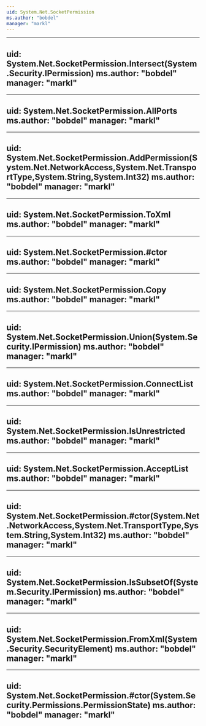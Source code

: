 ```yaml
---
uid: System.Net.SocketPermission
ms.author: "bobdel"
manager: "markl"
---
```


---
uid: System.Net.SocketPermission.Intersect(System.Security.IPermission)
ms.author: "bobdel"
manager: "markl"
---

---
uid: System.Net.SocketPermission.AllPorts
ms.author: "bobdel"
manager: "markl"
---

---
uid: System.Net.SocketPermission.AddPermission(System.Net.NetworkAccess,System.Net.TransportType,System.String,System.Int32)
ms.author: "bobdel"
manager: "markl"
---

---
uid: System.Net.SocketPermission.ToXml
ms.author: "bobdel"
manager: "markl"
---

---
uid: System.Net.SocketPermission.#ctor
ms.author: "bobdel"
manager: "markl"
---

---
uid: System.Net.SocketPermission.Copy
ms.author: "bobdel"
manager: "markl"
---

---
uid: System.Net.SocketPermission.Union(System.Security.IPermission)
ms.author: "bobdel"
manager: "markl"
---

---
uid: System.Net.SocketPermission.ConnectList
ms.author: "bobdel"
manager: "markl"
---

---
uid: System.Net.SocketPermission.IsUnrestricted
ms.author: "bobdel"
manager: "markl"
---

---
uid: System.Net.SocketPermission.AcceptList
ms.author: "bobdel"
manager: "markl"
---

---
uid: System.Net.SocketPermission.#ctor(System.Net.NetworkAccess,System.Net.TransportType,System.String,System.Int32)
ms.author: "bobdel"
manager: "markl"
---

---
uid: System.Net.SocketPermission.IsSubsetOf(System.Security.IPermission)
ms.author: "bobdel"
manager: "markl"
---

---
uid: System.Net.SocketPermission.FromXml(System.Security.SecurityElement)
ms.author: "bobdel"
manager: "markl"
---

---
uid: System.Net.SocketPermission.#ctor(System.Security.Permissions.PermissionState)
ms.author: "bobdel"
manager: "markl"
---
